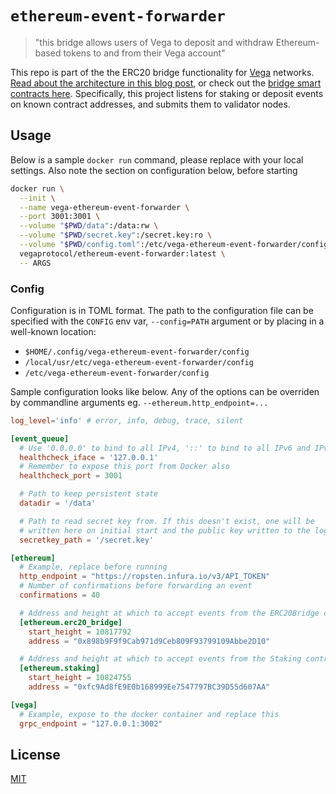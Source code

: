 # `ethereum-event-forwarder`
> "this bridge allows users of Vega to deposit and withdraw Ethereum-based tokens to and from their Vega account"

This repo is part of the the ERC20 bridge functionality for [Vega](https://vega.xyz) networks. [Read about the architecture in this blog post](https://medium.com/vegaprotocol/vega-erc20-bridge-331a5235efa2), or check out the [bridge smart contracts here](https://github.com/vegaprotocol/smart-contracts). Specifically, this project listens for staking or deposit events on known contract addresses, and submits them to validator nodes.


## Usage

Below is a sample `docker run` command, please replace with your local
settings. Also note the section on configuration below, before starting

```sh
docker run \
  --init \
  --name vega-ethereum-event-forwarder \
  --port 3001:3001 \
  --volume "$PWD/data":/data:rw \
  --volume "$PWD/secret.key":/secret.key:ro \
  --volume "$PWD/config.toml":/etc/vega-ethereum-event-forwarder/config:ro \
  vegaprotocol/ethereum-event-forwarder:latest \
  -- ARGS
```

### Config

Configuration is in TOML format. The path to the configuration file can
be specified with the `CONFIG` env var, `--config=PATH` argument or by
placing in a well-known location:

- `$HOME/.config/vega-ethereum-event-forwarder/config`
- `/local/usr/etc/vega-ethereum-event-forwarder/config`
- `/etc/vega-ethereum-event-forwarder/config`

Sample configuration looks like below. Any of the options can be
overriden by commandline arguments eg. `--ethereum.http_endpoint=...`

```toml
log_level='info' # error, info, debug, trace, silent

[event_queue]
  # Use '0.0.0.0' to bind to all IPv4, '::' to bind to all IPv6 and IPv4
  healthcheck_iface = '127.0.0.1'
  # Remember to expose this port from Docker also
  healthcheck_port = 3001

  # Path to keep persistent state
  datadir = '/data'

  # Path to read secret key from. If this doesn't exist, one will be
  # written here on initial start and the public key written to the logs
  secretkey_path = '/secret.key'

[ethereum]
  # Example, replace before running
  http_endpoint = "https://ropsten.infura.io/v3/API_TOKEN"
  # Number of confirmations before forwarding an event
  confirmations = 40

  # Address and height at which to accept events from the ERC20Bridge contract
  [ethereum.erc20_bridge]
    start_height = 10817792
    address = "0x898b9F9f9Cab971d9Ceb809F93799109Abbe2D10"

  # Address and height at which to accept events from the Staking contract
  [ethereum.staking]
    start_height = 10824755
    address = "0xfc9Ad8fE9E0b168999Ee7547797BC39D55d607AA"

[vega]
  # Example, expose to the docker container and replace this
  grpc_endpoint = "127.0.0.1:3002"
```

## License

[MIT](LICENSE)
